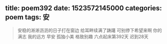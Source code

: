 title: poem392
date: 1523572145000
categories: poem
tags: 安
---
> 安稳的淅淅沥沥的日子打在窗边
给耳畔续满了踌躇
可别停下希望来啊
你的满志
我的远方
早安
孤独小美
格致别趣
六点起床第392天 迟到28天